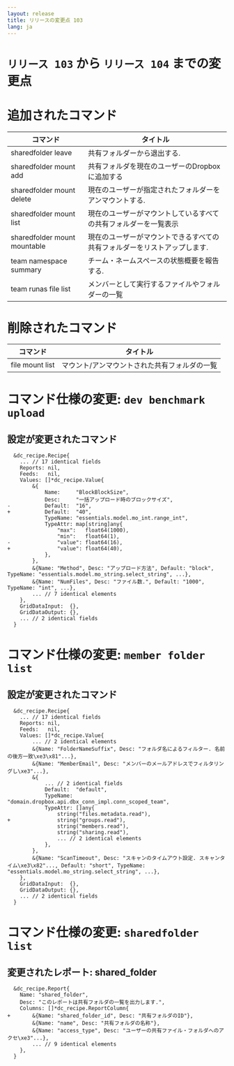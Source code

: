 ```yaml
---
layout: release
title: リリースの変更点 103
lang: ja
---
```


# `リリース 103` から `リリース 104` までの変更点

# 追加されたコマンド


| コマンド                     | タイトル                                                                  |
|------------------------------|---------------------------------------------------------------------------|
| sharedfolder leave           | 共有フォルダーから退出する.                                               |
| sharedfolder mount add       | 共有フォルダを現在のユーザーのDropboxに追加する                           |
| sharedfolder mount delete    | 現在のユーザーが指定されたフォルダーをアンマウントする.                   |
| sharedfolder mount list      | 現在のユーザーがマウントしているすべての共有フォルダーを一覧表示          |
| sharedfolder mount mountable | 現在のユーザーがマウントできるすべての共有フォルダーをリストアップします. |
| team namespace summary       | チーム・ネームスペースの状態概要を報告する.                               |
| team runas file list         | メンバーとして実行するファイルやフォルダーの一覧                          |



# 削除されたコマンド


| コマンド        | タイトル                                      |
|-----------------|-----------------------------------------------|
| file mount list | マウント/アンマウントされた共有フォルダの一覧 |



# コマンド仕様の変更: `dev benchmark upload`



## 設定が変更されたコマンド


```
  &dc_recipe.Recipe{
  	... // 17 identical fields
  	Reports: nil,
  	Feeds:   nil,
  	Values: []*dc_recipe.Value{
  		&{
  			Name:     "BlockBlockSize",
  			Desc:     "一括アップロード時のブロックサイズ",
- 			Default:  "16",
+ 			Default:  "40",
  			TypeName: "essentials.model.mo_int.range_int",
  			TypeAttr: map[string]any{
  				"max":   float64(1000),
  				"min":   float64(1),
- 				"value": float64(16),
+ 				"value": float64(40),
  			},
  		},
  		&{Name: "Method", Desc: "アップロード方法", Default: "block", TypeName: "essentials.model.mo_string.select_string", ...},
  		&{Name: "NumFiles", Desc: "ファイル数.", Default: "1000", TypeName: "int", ...},
  		... // 7 identical elements
  	},
  	GridDataInput:  {},
  	GridDataOutput: {},
  	... // 2 identical fields
  }
```
# コマンド仕様の変更: `member folder list`



## 設定が変更されたコマンド


```
  &dc_recipe.Recipe{
  	... // 17 identical fields
  	Reports: nil,
  	Feeds:   nil,
  	Values: []*dc_recipe.Value{
  		... // 2 identical elements
  		&{Name: "FolderNameSuffix", Desc: "フォルダ名によるフィルター. 名前の後方一致\xe3\x81"...},
  		&{Name: "MemberEmail", Desc: "メンバーのメールアドレスでフィルタリングし\xe3"...},
  		&{
  			... // 2 identical fields
  			Default:  "default",
  			TypeName: "domain.dropbox.api.dbx_conn_impl.conn_scoped_team",
  			TypeAttr: []any{
  				string("files.metadata.read"),
+ 				string("groups.read"),
  				string("members.read"),
  				string("sharing.read"),
  				... // 2 identical elements
  			},
  		},
  		&{Name: "ScanTimeout", Desc: "スキャンのタイムアウト設定. スキャンタイム\xe3\x82"..., Default: "short", TypeName: "essentials.model.mo_string.select_string", ...},
  	},
  	GridDataInput:  {},
  	GridDataOutput: {},
  	... // 2 identical fields
  }
```
# コマンド仕様の変更: `sharedfolder list`



## 変更されたレポート: shared_folder

```
  &dc_recipe.Report{
  	Name: "shared_folder",
  	Desc: "このレポートは共有フォルダの一覧を出力します.",
  	Columns: []*dc_recipe.ReportColumn{
+ 		&{Name: "shared_folder_id", Desc: "共有フォルダのID"},
  		&{Name: "name", Desc: "共有フォルダの名称"},
  		&{Name: "access_type", Desc: "ユーザーの共有ファイル・フォルダへのアクセ\xe3"...},
  		... // 9 identical elements
  	},
  }
```
